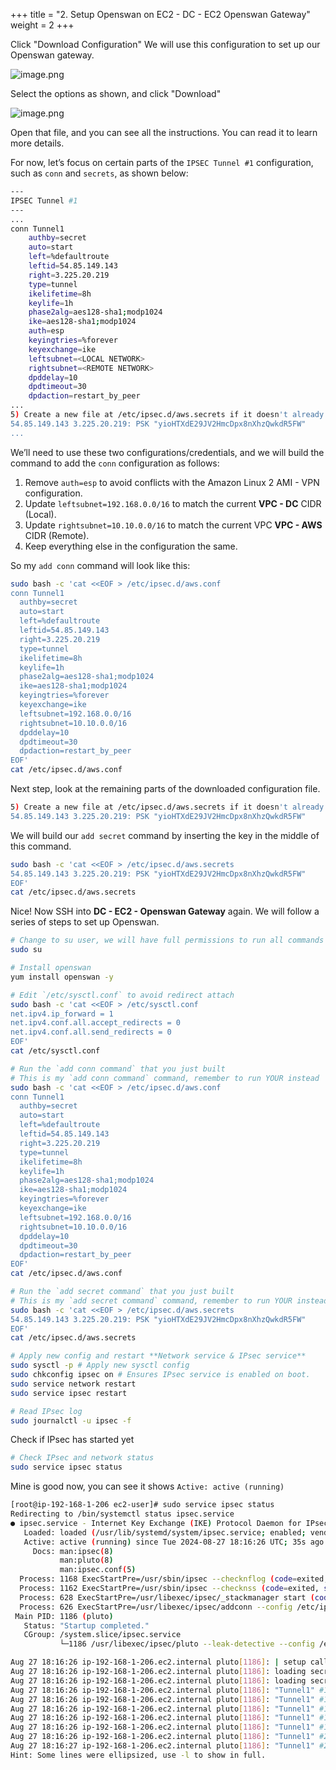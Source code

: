 +++
title = "2. Setup Openswan on EC2 - DC - EC2 Openswan Gateway"
weight = 2
+++


Click "Download Configuration" We will use this configuration to set up our Openswan gateway.


![image.png](/images/006-vi-site-to-site-vpn-aws-to-dc/28-223932-image.png)


Select the options as shown, and click "Download"


![image.png](/images/006-vi-site-to-site-vpn-aws-to-dc/28-922013-image.png)


Open that file, and you can see all the instructions. You can read it to learn more details.


For now, let’s focus on certain parts of the `IPSEC Tunnel #1` configuration, such as `conn` and `secrets`, as shown below:


```bash
---
IPSEC Tunnel #1
---
...
conn Tunnel1
	authby=secret
	auto=start
	left=%defaultroute
	leftid=54.85.149.143
	right=3.225.20.219
	type=tunnel
	ikelifetime=8h
	keylife=1h
	phase2alg=aes128-sha1;modp1024
	ike=aes128-sha1;modp1024
	auth=esp
	keyingtries=%forever
	keyexchange=ike
	leftsubnet=<LOCAL NETWORK>
	rightsubnet=<REMOTE NETWORK>
	dpddelay=10
	dpdtimeout=30
	dpdaction=restart_by_peer
...
5) Create a new file at /etc/ipsec.d/aws.secrets if it doesn't already exist, and append this line to the file (be mindful of the spacing!):
54.85.149.143 3.225.20.219: PSK "yioHTXdE29JV2HmcDpx8nXhzQwkdR5FW"
...
```


We’ll need to use these two configurations/credentials, and we will build the command to add the `conn` configuration as follows:

1. Remove `auth=esp` to avoid conflicts with the Amazon Linux 2 AMI - VPN configuration.
2. Update `leftsubnet=192.168.0.0/16` to match the current **VPC - DC** CIDR (Local).
3. Update `rightsubnet=10.10.0.0/16` to match the current VPC **VPC - AWS** CIDR (Remote).
4. Keep everything else in the configuration the same.

So my `add conn` command will look like this:


```bash
sudo bash -c 'cat <<EOF > /etc/ipsec.d/aws.conf
conn Tunnel1
  authby=secret
  auto=start
  left=%defaultroute
  leftid=54.85.149.143
  right=3.225.20.219
  type=tunnel
  ikelifetime=8h
  keylife=1h
  phase2alg=aes128-sha1;modp1024
  ike=aes128-sha1;modp1024
  keyingtries=%forever
  keyexchange=ike
  leftsubnet=192.168.0.0/16
  rightsubnet=10.10.0.0/16
  dpddelay=10
  dpdtimeout=30
  dpdaction=restart_by_peer
EOF'
cat /etc/ipsec.d/aws.conf
```


Next step, look at the remaining parts of the downloaded configuration file.


```bash
5) Create a new file at /etc/ipsec.d/aws.secrets if it doesn't already exist, and append this line to the file (be mindful of the spacing!):
54.85.149.143 3.225.20.219: PSK "yioHTXdE29JV2HmcDpx8nXhzQwkdR5FW"
```


We will build our `add secret` command by inserting the key in the middle of this command.


```bash
sudo bash -c 'cat <<EOF > /etc/ipsec.d/aws.secrets
54.85.149.143 3.225.20.219: PSK "yioHTXdE29JV2HmcDpx8nXhzQwkdR5FW"
EOF'
cat /etc/ipsec.d/aws.secrets
```


Nice! Now SSH into **DC - EC2 - Openswan Gateway** again. We will follow a series of steps to set up Openswan.


```bash
# Change to su user, we will have full permissions to run all commands
sudo su

# Install openswan
yum install openswan -y

# Edit `/etc/sysctl.conf` to avoid redirect attach
sudo bash -c 'cat <<EOF > /etc/sysctl.conf
net.ipv4.ip_forward = 1
net.ipv4.conf.all.accept_redirects = 0
net.ipv4.conf.all.send_redirects = 0
EOF'
cat /etc/sysctl.conf

# Run the `add conn command` that you just built
# This is my `add conn command` command, remember to run YOUR instead
sudo bash -c 'cat <<EOF > /etc/ipsec.d/aws.conf
conn Tunnel1
  authby=secret
  auto=start
  left=%defaultroute
  leftid=54.85.149.143
  right=3.225.20.219
  type=tunnel
  ikelifetime=8h
  keylife=1h
  phase2alg=aes128-sha1;modp1024
  ike=aes128-sha1;modp1024
  keyingtries=%forever
  keyexchange=ike
  leftsubnet=192.168.0.0/16
  rightsubnet=10.10.0.0/16
  dpddelay=10
  dpdtimeout=30
  dpdaction=restart_by_peer
EOF'
cat /etc/ipsec.d/aws.conf

# Run the `add secret command` that you just built
# This is my `add secret command` command, remember to run YOUR instead
sudo bash -c 'cat <<EOF > /etc/ipsec.d/aws.secrets
54.85.149.143 3.225.20.219: PSK "yioHTXdE29JV2HmcDpx8nXhzQwkdR5FW"
EOF'
cat /etc/ipsec.d/aws.secrets

# Apply new config and restart **Network service & IPsec service**
sudo sysctl -p # Apply new sysctl config
sudo chkconfig ipsec on # Ensures IPsec service is enabled on boot.
sudo service network restart
sudo service ipsec restart

# Read IPsec log 
sudo journalctl -u ipsec -f

```


Check if IPsec has started yet


```bash
# Check IPsec and network status
sudo service ipsec status
```


Mine is good now, you can see it shows `Active: active (running)`


```bash
[root@ip-192-168-1-206 ec2-user]# sudo service ipsec status 
Redirecting to /bin/systemctl status ipsec.service
● ipsec.service - Internet Key Exchange (IKE) Protocol Daemon for IPsec
   Loaded: loaded (/usr/lib/systemd/system/ipsec.service; enabled; vendor preset: disabled)
   Active: active (running) since Tue 2024-08-27 18:16:26 UTC; 35s ago
     Docs: man:ipsec(8)
           man:pluto(8)
           man:ipsec.conf(5)
  Process: 1168 ExecStartPre=/usr/sbin/ipsec --checknflog (code=exited, status=0/SUCCESS)
  Process: 1162 ExecStartPre=/usr/sbin/ipsec --checknss (code=exited, status=0/SUCCESS)
  Process: 628 ExecStartPre=/usr/libexec/ipsec/_stackmanager start (code=exited, status=0/SUCCESS)
  Process: 626 ExecStartPre=/usr/libexec/ipsec/addconn --config /etc/ipsec.conf --checkconfig (code=exited, status=0/SUCCESS)
 Main PID: 1186 (pluto)
   Status: "Startup completed."
   CGroup: /system.slice/ipsec.service
           └─1186 /usr/libexec/ipsec/pluto --leak-detective --config /etc/ipsec.conf --nofork

Aug 27 18:16:26 ip-192-168-1-206.ec2.internal pluto[1186]: | setup callback for interface eth0:500 fd 15
Aug 27 18:16:26 ip-192-168-1-206.ec2.internal pluto[1186]: loading secrets from "/etc/ipsec.secrets"
Aug 27 18:16:26 ip-192-168-1-206.ec2.internal pluto[1186]: loading secrets from "/etc/ipsec.d/aws.secrets"
Aug 27 18:16:26 ip-192-168-1-206.ec2.internal pluto[1186]: "Tunnel1" #1: initiating Main Mode
Aug 27 18:16:26 ip-192-168-1-206.ec2.internal pluto[1186]: "Tunnel1" #1: STATE_MAIN_I2: sent MI2, expecting MR2
Aug 27 18:16:26 ip-192-168-1-206.ec2.internal pluto[1186]: "Tunnel1" #1: STATE_MAIN_I3: sent MI3, expecting MR3
Aug 27 18:16:26 ip-192-168-1-206.ec2.internal pluto[1186]: "Tunnel1" #1: Peer ID is ID_IPV4_ADDR: '3.225.20.219'
Aug 27 18:16:26 ip-192-168-1-206.ec2.internal pluto[1186]: "Tunnel1" #1: STATE_MAIN_I4: ISAKMP SA established {auth=PRESHARED_KEY cipher=aes_128 integ=sha group=MODP1024}
Aug 27 18:16:26 ip-192-168-1-206.ec2.internal pluto[1186]: "Tunnel1" #2: initiating Quick Mode PSK+ENCRYPT+TUNNEL+PFS+UP+IKEV1_ALLOW+IKEV2_ALLOW+SAREF_TRACK+IKE_FRAG_AL...=MODP1024}
Aug 27 18:16:27 ip-192-168-1-206.ec2.internal pluto[1186]: "Tunnel1" #2: STATE_QUICK_I2: sent QI2, IPsec SA established tunnel mode {ESP/NAT=>0xc4f820fd <0x5b2d1f92 xfr...PD=active}
Hint: Some lines were ellipsized, use -l to show in full.
```


